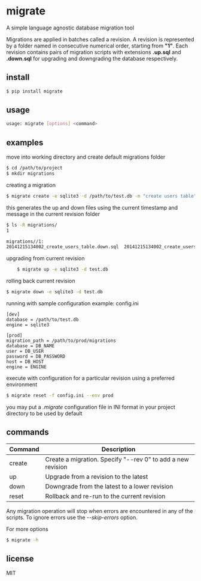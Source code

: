 migrate
=======

A simple language agnostic database migration tool

Migrations are applied in batches called a revision. A revision is represented by a folder named
in consecutive numerical order, starting from **"1"**. Each revision contains pairs of migration scripts
with extensions **.up.sql** and **.down.sql** for upgrading and downgrading the database respectively.

install
-------
```sh
$ pip install migrate
```

usage
-----

```sh
usage: migrate [options] <command>
```

examples
--------
move into working directory and create default migrations folder

```sh
$ cd /path/to/project
$ mkdir migrations
```

creating a migration

```sh
$ migrate create -e sqlite3 -d /path/to/test.db -m "create users table"
```

this generates the up and down files using the current timestamp and message in the current revision folder
```sh
$ ls -R migrations/
1

migrations//1:
20141215134002_create_users_table.down.sql	20141215134002_create_users_table.up.sql
```

upgrading from current revision

```sh
    $ migrate up -e sqlite3 -d test.db
```

rolling back current revision

```sh
$ migrate down -e sqlite3 -d test.db
```

running with sample configuration example: config.ini

```
[dev]
database = /path/to/test.db
engine = sqlite3

[prod]
migration_path = /path/to/prod/migrations
database = DB_NAME
user = DB_USER
password = DB_PASSWORD
host = DB_HOST
engine = ENGINE
```

execute with configuration for a particular revision using a preferred environment

```sh
$ migrate reset -f config.ini --env prod
```

you may put a *.migrate* configuration file in INI format in your project directory to be used by default

commands
--------
| Command | Description |
| ------- | ----------- |
| create  | Create a migration. Specify "--rev 0" to add a new revision |
| up      | Upgrade from a revision to the latest |
| down    | Downgrade from the latest to a lower revision |
| reset   | Rollback and re-run to the current revision |

Any migration operation will stop when errors are encountered in any of the scripts. To ignore errors use the
*--skip-errors* option.

For more options

```sh
$ migrate -h
```

license
-------
MIT